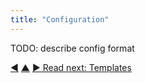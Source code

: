 ```yaml
---
title: "Configuration"
---
```



TODO: describe config format



<div class="bottom-nav">
<a href="structure-definition.html" title="Back to: Defining the Project Structure">◀</a> <a href="data-structure.html" title="Up: Data Structure">▲</a> <a href="templates.html" title="Read next: Templates">▶ Read next: Templates</a>
</div>


<script type="text/javascript">
Mousetrap.bind('g n', function() {
    window.location.href = 'templates.html';
    return false;
});
</script>


